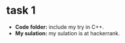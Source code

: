 # task 1

- **Code folder:** include my try in C++.
- **My sulation:** my sulation is at hackerrank.  